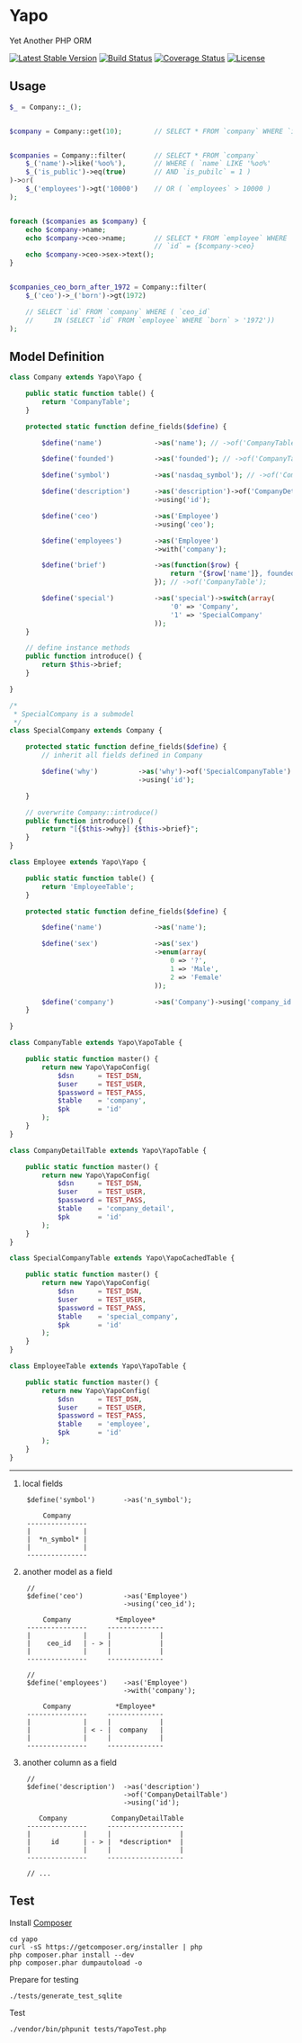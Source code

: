 Yapo
====

Yet Another PHP ORM

[![Latest Stable Version](https://poser.pugx.org/yapo/yapo/v/stable.png)](https://packagist.org/packages/yapo/yapo)
[![Build Status](https://travis-ci.org/zealotrunner/Yapo.png?branch=master)](https://travis-ci.org/zealotrunner/Yapo)
[![Coverage Status](https://coveralls.io/repos/zealotrunner/Yapo/badge.png)](https://coveralls.io/r/zealotrunner/Yapo)
[![License](https://poser.pugx.org/yapo/yapo/license.png)](https://packagist.org/packages/yapo/yapo)


Usage
-----

```php
$_ = Company::_();


$company = Company::get(10);        // SELECT * FROM `company` WHERE `id` = 10


$companies = Company::filter(       // SELECT * FROM `company`
    $_('name')->like('%oo%'),       // WHERE ( `name` LIKE '%oo%'
    $_('is_public')->eq(true)       // AND `is_pubilc` = 1 )
)->or(
    $_('employees')->gt('10000')    // OR ( `employees` > 10000 )
);


foreach ($companies as $company) {
    echo $company->name;
    echo $company->ceo->name;       // SELECT * FROM `employee` WHERE 
                                    // `id` = {$company->ceo}
    echo $company->ceo->sex->text();
}


$companies_ceo_born_after_1972 = Company::filter(
    $_('ceo')->_('born')->gt(1972)

    // SELECT `id` FROM `company` WHERE ( `ceo_id` 
    //     IN (SELECT `id` FROM `employee` WHERE `born` > '1972'))
);

```

Model Definition
----------------
```php
class Company extends Yapo\Yapo {

    public static function table() {
        return 'CompanyTable';
    }

    protected static function define_fields($define) {

        $define('name')             ->as('name'); // ->of('CompanyTable');

        $define('founded')          ->as('founded'); // ->of('CompanyTable');

        $define('symbol')           ->as('nasdaq_symbol'); // ->of('CompanyTable');

        $define('description')      ->as('description')->of('CompanyDetailTable')
                                    ->using('id');

        $define('ceo')              ->as('Employee')
                                    ->using('ceo');

        $define('employees')        ->as('Employee')
                                    ->with('company');

        $define('brief')            ->as(function($row) {
                                        return "{$row['name']}, founded in {$row['founded']}.";
                                    }); // ->of('CompanyTable');

        $define('special')          ->as('special')->switch(array(
                                        '0' => 'Company',
                                        '1' => 'SpecialCompany'
                                    ));
    }

    // define instance methods
    public function introduce() {
        return $this->brief;
    }

}

/*
 * SpecialCompany is a submodel
 */
class SpecialCompany extends Company {

    protected static function define_fields($define) {
        // inherit all fields defined in Company

        $define('why')          ->as('why')->of('SpecialCompanyTable')
                                ->using('id');

    }

    // overwrite Company::introduce()
    public function introduce() {
        return "[{$this->why}] {$this->brief}";
    }
}
```

```php
class Employee extends Yapo\Yapo {

    public static function table() {
        return 'EmployeeTable';
    }

    protected static function define_fields($define) {

        $define('name')             ->as('name');

        $define('sex')              ->as('sex')
                                    ->enum(array(
                                        0 => '?',
                                        1 => 'Male',
                                        2 => 'Female'
                                    ));

        $define('company')          ->as('Company')->using('company_id');
    }

}
```

```php
class CompanyTable extends Yapo\YapoTable {

    public static function master() {
        return new Yapo\YapoConfig(
            $dsn      = TEST_DSN,
            $user     = TEST_USER,
            $password = TEST_PASS,
            $table    = 'company',
            $pk       = 'id'
        );
    }
}

class CompanyDetailTable extends Yapo\YapoTable {

    public static function master() {
        return new Yapo\YapoConfig(
            $dsn      = TEST_DSN,
            $user     = TEST_USER,
            $password = TEST_PASS,
            $table    = 'company_detail',
            $pk       = 'id'
        );
    }
}

class SpecialCompanyTable extends Yapo\YapoCachedTable {

    public static function master() {
        return new Yapo\YapoConfig(
            $dsn      = TEST_DSN,
            $user     = TEST_USER,
            $password = TEST_PASS,
            $table    = 'special_company',
            $pk       = 'id'
        );
    }
}

class EmployeeTable extends Yapo\YapoTable {

    public static function master() {
        return new Yapo\YapoConfig(
            $dsn      = TEST_DSN,
            $user     = TEST_USER,
            $password = TEST_PASS,
            $table    = 'employee',
            $pk       = 'id'
        );
    }
}

```


---

1. local fields

        $define('symbol')       ->as('n_symbol');

            Company
        ---------------
        |             |
        |  *n_symbol* |
        |             |
        ---------------

2. another model as a field

        //
        $define('ceo')          ->as('Employee')
                                ->using('ceo_id');

            Company           *Employee*
        ---------------     --------------
        |             |     |            |
        |    ceo_id   | - > |            |
        |             |     |            |
        ---------------     --------------

        //
        $define('employees')    ->as('Employee')
                                ->with('company');

            Company           *Employee*
        ---------------     --------------
        |             |     |            |
        |             | < - |  company   |
        |             |     |            |
        ---------------     --------------

3. another column as a field

        //
        $define('description')  ->as('description')
                                ->of('CompanyDetailTable')
                                ->using('id');

           Company           CompanyDetailTable
        ---------------     -------------------
        |             |     |                 |
        |     id      | - > |  *description*  |
        |             |     |                 |
        ---------------     -------------------

        // ...

Test
----

Install [Composer](https://github.com/composer/composer)
```shell
cd yapo
curl -sS https://getcomposer.org/installer | php
php composer.phar install --dev
php composer.phar dumpautoload -o
```

Prepare for testing
```shell
./tests/generate_test_sqlite
```

Test
```shell
./vendor/bin/phpunit tests/YapoTest.php
```

